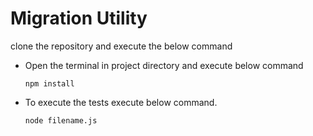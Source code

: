 # Migration Utility

clone the repository and execute the below command
- Open the terminal in project directory and execute below command
   ```shell
   npm install
   ```

- To execute the tests execute below command.
    ```
    node filename.js
    ``` 
  